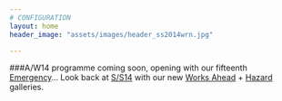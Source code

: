 ```yaml
---
# CONFIGURATION
layout: home
header_image: "assets/images/header_ss2014wrn.jpg"

---
```

###A/W14 programme coming soon, opening with our fifteenth [Emergency](/hab/emergency)… Look back at [S/S14](/current/2014-springsummer) with our new [Works Ahead](/galleries/2014-woah) + [Hazard](/galleries/2014-hazard) galleries.
